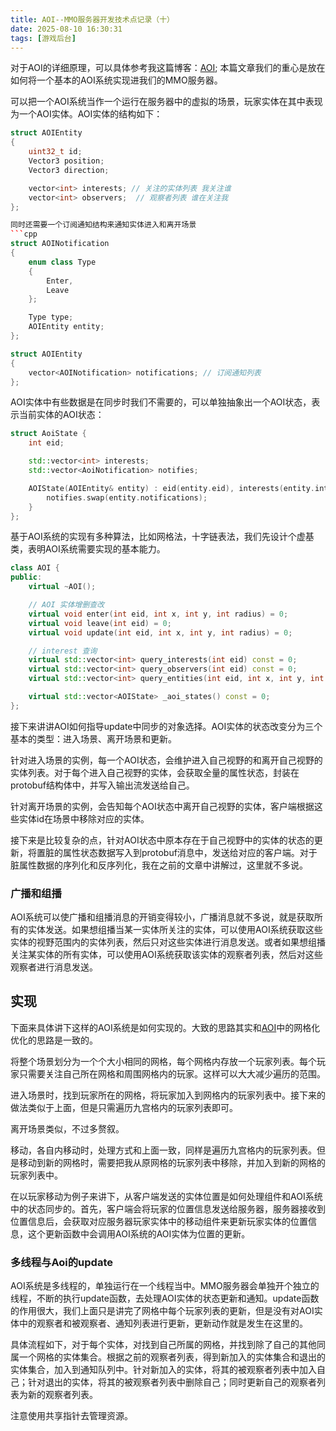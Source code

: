```yaml
---
title: AOI--MMO服务器开发技术点记录（十）
date: 2025-08-10 16:30:31
tags: [游戏后台]
---
```


对于AOI的详细原理，可以具体参考我这篇博客：[AOI](https://smallcjy.github.io/posts/AOI/); 本篇文章我们的重心是放在如何将一个基本的AOI系统实现进我们的MMO服务器。

可以把一个AOI系统当作一个运行在服务器中的虚拟的场景，玩家实体在其中表现为一个AOI实体。AOI实体的结构如下：
```cpp
struct AOIEntity
{
    uint32_t id;
    Vector3 position;
    Vector3 direction;

    vector<int> interests; // 关注的实体列表 我关注谁
    vector<int> observers;  // 观察者列表 谁在关注我
};

同时还需要一个订阅通知结构来通知实体进入和离开场景
```cpp
struct AOINotification
{
    enum class Type
    {
        Enter,
        Leave
    };

    Type type;
    AOIEntity entity;
};

struct AOIEntity
{
    vector<AOINotification> notifications; // 订阅通知列表
};
```

AOI实体中有些数据是在同步时我们不需要的，可以单独抽象出一个AOI状态，表示当前实体的AOI状态：
```cpp
struct AoiState {
    int eid;

    std::vector<int> interests;
    std::vector<AoiNotification> notifies;

    AOIState(AOIEntity& entity) : eid(entity.eid), interests(entity.interests.begin(), entity.interests.end()) {
        notifies.swap(entity.notifications);
    }
};
```

基于AOI系统的实现有多种算法，比如网格法，十字链表法，我们先设计个虚基类，表明AOI系统需要实现的基本能力。
```cpp
class AOI {
public:
    virtual ~AOI();

    // AOI 实体增删查改
    virtual void enter(int eid, int x, int y, int radius) = 0;
    virtual void leave(int eid) = 0;
    virtual void update(int eid, int x, int y, int radius) = 0;

    // interest 查询
    virtual std::vector<int> query_interests(int eid) const = 0;
    virtual std::vector<int> query_observers(int eid) const = 0;
    virtual std::vector<int> query_entities(int eid, int x, int y, int radius) const = 0;

    virtual std::vector<AOIState> _aoi_states() const = 0;
};
```

接下来讲讲AOI如何指导update中同步的对象选择。AOI实体的状态改变分为三个基本的类型：进入场景、离开场景和更新。

针对进入场景的实例，每一个AOI状态，会维护进入自己视野的和离开自己视野的实体列表。对于每个进入自己视野的实体，会获取全量的属性状态，封装在protobuf结构体中，并写入输出流发送给自己。

针对离开场景的实例，会告知每个AOI状态中离开自己视野的实体，客户端根据这些实体id在场景中移除对应的实体。

接下来是比较复杂的点，针对AOI状态中原本存在于自己视野中的实体的状态的更新，将置脏的属性状态数据写入到protobuf消息中，发送给对应的客户端。对于脏属性数据的序列化和反序列化，我在之前的文章中讲解过，这里就不多说。

### 广播和组播

AOI系统可以使广播和组播消息的开销变得较小，广播消息就不多说，就是获取所有的实体发送。如果想组播当某一实体所关注的实体，可以使用AOI系统获取这些实体的视野范围内的实体列表，然后只对这些实体进行消息发送。或者如果想组播关注某实体的所有实体，可以使用AOI系统获取该实体的观察者列表，然后对这些观察者进行消息发送。


## 实现
下面来具体讲下这样的AOI系统是如何实现的。大致的思路其实和[AOI](https://smallcjy.github.io/posts/AOI/)中的网格化优化的思路是一致的。

将整个场景划分为一个个大小相同的网格，每个网格内存放一个玩家列表。每个玩家只需要关注自己所在网格和周围网格内的玩家。这样可以大大减少遍历的范围。

进入场景时，找到玩家所在的网格，将玩家加入到网格内的玩家列表中。接下来的做法类似于上面，但是只需遍历九宫格内的玩家列表即可。

离开场景类似，不过多赘叙。

移动，各自内移动时，处理方式和上面一致，同样是遍历九宫格内的玩家列表。但是移动到新的网格时，需要把我从原网格的玩家列表中移除，并加入到新的网格的玩家列表中。

在以玩家移动为例子来讲下，从客户端发送的实体位置是如何处理组件和AOI系统中的状态同步的。首先，客户端会将玩家的位置信息发送给服务器，服务器接收到位置信息后，会获取对应服务器玩家实体中的移动组件来更新玩家实体的位置信息，这个更新函数中会调用AOI系统的AOI实体为位置的更新。

### 多线程与Aoi的update

AOI系统是多线程的，单独运行在一个线程当中。MMO服务器会单独开个独立的线程，不断的执行update函数，去处理AOI实体的状态更新和通知。update函数的作用很大，我们上面只是讲完了网格中每个玩家列表的更新，但是没有对AOI实体中的观察者和被观察者、通知列表进行更新，更新动作就是发生在这里的。

具体流程如下，对于每个实体，对找到自己所属的网格，并找到除了自己的其他同属一个网格的实体集合。根据之前的观察者列表，得到新加入的实体集合和退出的实体集合，加入到通知队列中。针对新加入的实体，将其的被观察者列表中加入自己；针对退出的实体，将其的被观察者列表中删除自己；同时更新自己的观察者列表为新的观察者列表。

注意使用共享指针去管理资源。    